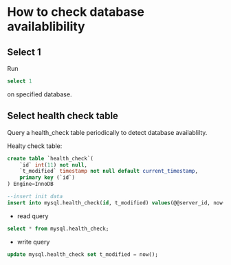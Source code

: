 # How to check database availablibility

## Select 1

Run

```sql
select 1
```

on specified database.

## Select health check table

Query a health_check table periodically to detect database availablilty.

Healty check table:

```sql
create table `health_check`(
    `id` int(11) not null,
    `t_modified` timestamp not null default current_timestamp,
    primary key (`id`)
) Engine=InnoDB

--insert init data
insert into mysql.health_check(id, t_modified) values(@@server_id, now()) on duplicate key update t_modified = now();
```

- read query

```sql
select * from mysql.health_check;
```

- write query

```sql
update mysql.health_check set t_modified = now();
```
